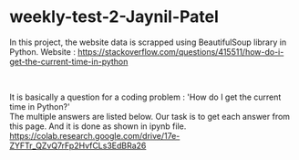 # weekly-test-2-Jaynil-Patel

In this project, the website data is scrapped using BeautifulSoup library in Python.
Website : https://stackoverflow.com/questions/415511/how-do-i-get-the-current-time-in-python

<br>

It is basically a question for a coding problem : 'How do I get the current time in Python?'
<br>
The multiple answers are listed below. Our task is to get each answer from this page.
And it is done as shown in ipynb file.
<br>
https://colab.research.google.com/drive/17e-ZYFTr_QZvQ7rFp2HvfCLs3EdBRa26
